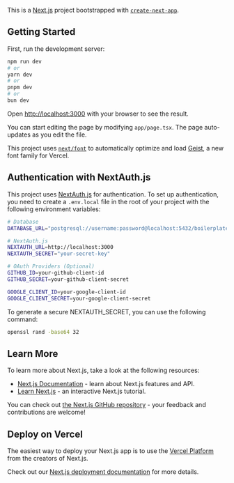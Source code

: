 This is a [Next.js](https://nextjs.org) project bootstrapped with [`create-next-app`](https://nextjs.org/docs/app/api-reference/cli/create-next-app).

## Getting Started

First, run the development server:

```bash
npm run dev
# or
yarn dev
# or
pnpm dev
# or
bun dev
```

Open [http://localhost:3000](http://localhost:3000) with your browser to see the result.

You can start editing the page by modifying `app/page.tsx`. The page auto-updates as you edit the file.

This project uses [`next/font`](https://nextjs.org/docs/app/building-your-application/optimizing/fonts) to automatically optimize and load [Geist](https://vercel.com/font), a new font family for Vercel.

## Authentication with NextAuth.js

This project uses [NextAuth.js](https://next-auth.js.org/) for authentication. To set up authentication, you need to create a `.env.local` file in the root of your project with the following environment variables:

```bash
# Database
DATABASE_URL="postgresql://username:password@localhost:5432/boilerplatefinal"

# NextAuth.js
NEXTAUTH_URL=http://localhost:3000
NEXTAUTH_SECRET="your-secret-key"

# OAuth Providers (Optional)
GITHUB_ID=your-github-client-id
GITHUB_SECRET=your-github-client-secret

GOOGLE_CLIENT_ID=your-google-client-id
GOOGLE_CLIENT_SECRET=your-google-client-secret
```

To generate a secure NEXTAUTH_SECRET, you can use the following command:

```bash
openssl rand -base64 32
```

## Learn More

To learn more about Next.js, take a look at the following resources:

- [Next.js Documentation](https://nextjs.org/docs) - learn about Next.js features and API.
- [Learn Next.js](https://nextjs.org/learn) - an interactive Next.js tutorial.

You can check out [the Next.js GitHub repository](https://github.com/vercel/next.js) - your feedback and contributions are welcome!

## Deploy on Vercel

The easiest way to deploy your Next.js app is to use the [Vercel Platform](https://vercel.com/new?utm_medium=default-template&filter=next.js&utm_source=create-next-app&utm_campaign=create-next-app-readme) from the creators of Next.js.

Check out our [Next.js deployment documentation](https://nextjs.org/docs/app/building-your-application/deploying) for more details.
